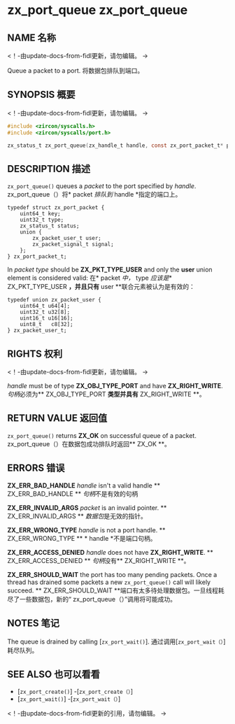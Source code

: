  
# zx_port_queue  zx_port_queue 

 
## NAME  名称 

<!-- Updated by update-docs-from-fidl, do not edit. -->  <！-由update-docs-from-fidl更新，请勿编辑。 ->

Queue a packet to a port.  将数据包排队到端口。

 
## SYNOPSIS  概要 

<!-- Updated by update-docs-from-fidl, do not edit. -->  <！-由update-docs-from-fidl更新，请勿编辑。 ->

```c
#include <zircon/syscalls.h>
#include <zircon/syscalls/port.h>

zx_status_t zx_port_queue(zx_handle_t handle, const zx_port_packet_t* packet);
```
 

 
## DESCRIPTION  描述 

`zx_port_queue()` queues a *packet* to the port specified by *handle*. zx_port_queue（）将* packet *排队到* handle *指定的端口上。

```
typedef struct zx_port_packet {
    uint64_t key;
    uint32_t type;
    zx_status_t status;
    union {
        zx_packet_user_t user;
        zx_packet_signal_t signal;
    };
} zx_port_packet_t;

```
 

In *packet* *type* should be **ZX_PKT_TYPE_USER** and only the **user** union element is considered valid: 在* packet *中，* type *应该是** ZX_PKT_TYPE_USER **，并且只有** user **联合元素被认为是有效的：

```
typedef union zx_packet_user {
    uint64_t u64[4];
    uint32_t u32[8];
    uint16_t u16[16];
    uint8_t   c8[32];
} zx_packet_user_t;

```
 

 
## RIGHTS  权利 

<!-- Updated by update-docs-from-fidl, do not edit. -->  <！-由update-docs-from-fidl更新，请勿编辑。 ->

*handle* must be of type **ZX_OBJ_TYPE_PORT** and have **ZX_RIGHT_WRITE**.  *句柄*必须为** ZX_OBJ_TYPE_PORT **类型并具有** ZX_RIGHT_WRITE **。

 
## RETURN VALUE  返回值 

`zx_port_queue()` returns **ZX_OK** on successful queue of a packet.  zx_port_queue（）在数据包成功排队时返回** ZX_OK **。

 
## ERRORS  错误 

**ZX_ERR_BAD_HANDLE** *handle* isn't a valid handle  ** ZX_ERR_BAD_HANDLE ** *句柄*不是有效的句柄

**ZX_ERR_INVALID_ARGS** *packet* is an invalid pointer.  ** ZX_ERR_INVALID_ARGS ** *数据包*是无效的指针。

**ZX_ERR_WRONG_TYPE** *handle* is not a port handle.  ** ZX_ERR_WRONG_TYPE ** * handle *不是端口句柄。

**ZX_ERR_ACCESS_DENIED** *handle* does not have **ZX_RIGHT_WRITE**.  ** ZX_ERR_ACCESS_DENIED ** *句柄*没有** ZX_RIGHT_WRITE **。

**ZX_ERR_SHOULD_WAIT** the port has too many pending packets. Once a thread has drained some packets a new `zx_port_queue()` call will likely succeed. ** ZX_ERR_SHOULD_WAIT **端口有太多待处理数据包。一旦线程耗尽了一些数据包，新的“ zx_port_queue（）”调用将可能成功。

 
## NOTES  笔记 

The queue is drained by calling [`zx_port_wait()`].  通过调用[`zx_port_wait（）`]耗尽队列。

 

 
## SEE ALSO  也可以看看 

 
 - [`zx_port_create()`]  -[`zx_port_create（）`]
 - [`zx_port_wait()`]  -[`zx_port_wait（）`]

<!-- References updated by update-docs-from-fidl, do not edit. -->  <！-由update-docs-from-fidl更新的引用，请勿编辑。 ->

